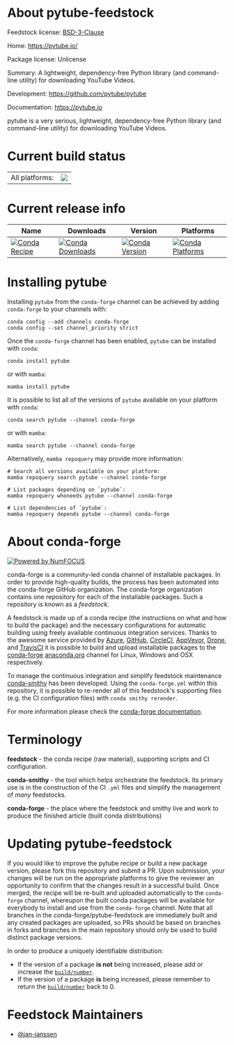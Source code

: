 About pytube-feedstock
======================

Feedstock license: [BSD-3-Clause](https://github.com/conda-forge/pytube-feedstock/blob/main/LICENSE.txt)

Home: https://pytube.io/

Package license: Unlicense

Summary: A lightweight, dependency-free Python library (and command-line utility) for downloading YouTube Videos.

Development: https://github.com/pytube/pytube

Documentation: https://pytube.io

pytube is a very serious, lightweight, dependency-free Python library
(and command-line utility) for downloading YouTube Videos.


Current build status
====================


<table><tr><td>All platforms:</td>
    <td>
      <a href="https://dev.azure.com/conda-forge/feedstock-builds/_build/latest?definitionId=14035&branchName=main">
        <img src="https://dev.azure.com/conda-forge/feedstock-builds/_apis/build/status/pytube-feedstock?branchName=main">
      </a>
    </td>
  </tr>
</table>

Current release info
====================

| Name | Downloads | Version | Platforms |
| --- | --- | --- | --- |
| [![Conda Recipe](https://img.shields.io/badge/recipe-pytube-green.svg)](https://anaconda.org/conda-forge/pytube) | [![Conda Downloads](https://img.shields.io/conda/dn/conda-forge/pytube.svg)](https://anaconda.org/conda-forge/pytube) | [![Conda Version](https://img.shields.io/conda/vn/conda-forge/pytube.svg)](https://anaconda.org/conda-forge/pytube) | [![Conda Platforms](https://img.shields.io/conda/pn/conda-forge/pytube.svg)](https://anaconda.org/conda-forge/pytube) |

Installing pytube
=================

Installing `pytube` from the `conda-forge` channel can be achieved by adding `conda-forge` to your channels with:

```
conda config --add channels conda-forge
conda config --set channel_priority strict
```

Once the `conda-forge` channel has been enabled, `pytube` can be installed with `conda`:

```
conda install pytube
```

or with `mamba`:

```
mamba install pytube
```

It is possible to list all of the versions of `pytube` available on your platform with `conda`:

```
conda search pytube --channel conda-forge
```

or with `mamba`:

```
mamba search pytube --channel conda-forge
```

Alternatively, `mamba repoquery` may provide more information:

```
# Search all versions available on your platform:
mamba repoquery search pytube --channel conda-forge

# List packages depending on `pytube`:
mamba repoquery whoneeds pytube --channel conda-forge

# List dependencies of `pytube`:
mamba repoquery depends pytube --channel conda-forge
```


About conda-forge
=================

[![Powered by
NumFOCUS](https://img.shields.io/badge/powered%20by-NumFOCUS-orange.svg?style=flat&colorA=E1523D&colorB=007D8A)](https://numfocus.org)

conda-forge is a community-led conda channel of installable packages.
In order to provide high-quality builds, the process has been automated into the
conda-forge GitHub organization. The conda-forge organization contains one repository
for each of the installable packages. Such a repository is known as a *feedstock*.

A feedstock is made up of a conda recipe (the instructions on what and how to build
the package) and the necessary configurations for automatic building using freely
available continuous integration services. Thanks to the awesome service provided by
[Azure](https://azure.microsoft.com/en-us/services/devops/), [GitHub](https://github.com/),
[CircleCI](https://circleci.com/), [AppVeyor](https://www.appveyor.com/),
[Drone](https://cloud.drone.io/welcome), and [TravisCI](https://travis-ci.com/)
it is possible to build and upload installable packages to the
[conda-forge](https://anaconda.org/conda-forge) [anaconda.org](https://anaconda.org/)
channel for Linux, Windows and OSX respectively.

To manage the continuous integration and simplify feedstock maintenance
[conda-smithy](https://github.com/conda-forge/conda-smithy) has been developed.
Using the ``conda-forge.yml`` within this repository, it is possible to re-render all of
this feedstock's supporting files (e.g. the CI configuration files) with ``conda smithy rerender``.

For more information please check the [conda-forge documentation](https://conda-forge.org/docs/).

Terminology
===========

**feedstock** - the conda recipe (raw material), supporting scripts and CI configuration.

**conda-smithy** - the tool which helps orchestrate the feedstock.
                   Its primary use is in the construction of the CI ``.yml`` files
                   and simplify the management of *many* feedstocks.

**conda-forge** - the place where the feedstock and smithy live and work to
                  produce the finished article (built conda distributions)


Updating pytube-feedstock
=========================

If you would like to improve the pytube recipe or build a new
package version, please fork this repository and submit a PR. Upon submission,
your changes will be run on the appropriate platforms to give the reviewer an
opportunity to confirm that the changes result in a successful build. Once
merged, the recipe will be re-built and uploaded automatically to the
`conda-forge` channel, whereupon the built conda packages will be available for
everybody to install and use from the `conda-forge` channel.
Note that all branches in the conda-forge/pytube-feedstock are
immediately built and any created packages are uploaded, so PRs should be based
on branches in forks and branches in the main repository should only be used to
build distinct package versions.

In order to produce a uniquely identifiable distribution:
 * If the version of a package **is not** being increased, please add or increase
   the [``build/number``](https://docs.conda.io/projects/conda-build/en/latest/resources/define-metadata.html#build-number-and-string).
 * If the version of a package **is** being increased, please remember to return
   the [``build/number``](https://docs.conda.io/projects/conda-build/en/latest/resources/define-metadata.html#build-number-and-string)
   back to 0.

Feedstock Maintainers
=====================

* [@jan-janssen](https://github.com/jan-janssen/)

